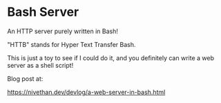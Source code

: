 # Bash Server

An HTTP server purely written in Bash!

"HTTB" stands for Hyper Text Transfer Bash. 

This is just a toy to see if I could do it, and you definitely can write a web server as a shell script!

Blog post at:

https://nivethan.dev/devlog/a-web-server-in-bash.html
